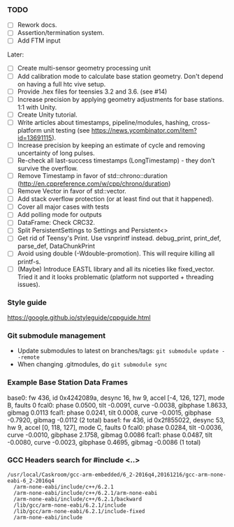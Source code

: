 ### TODO

 * [ ] Rework docs.
 * [ ] Assertion/termination system.
 * [ ] Add FTM input

Later:
 * [ ] Create multi-sensor geometry processing unit
 * [ ] Add calibration mode to calculate base station geometry. Don't depend on having a full htc vive setup.
 * [ ] Provide .hex files for teensies 3.2 and 3.6. (see #14)
 * [ ] Increase precision by applying geometry adjustments for base stations. 1:1 with Unity.
 * [ ] Create Unity tutorial.
 * [ ] Write articles about timestamps, pipeline/modules, hashing, cross-platform unit testing (see https://news.ycombinator.com/item?id=13691115).
 * [ ] Increase precision by keeping an estimate of cycle and removing uncertainty of long pulses.
 * [ ] Re-check all last-success timestamps (LongTimestamp) - they don't survive the overflow.
 * [ ] Remove Timestamp in favor of std::chrono::duration (http://en.cppreference.com/w/cpp/chrono/duration)
 * [ ] Remove Vector in favor of std::vector.
 * [ ] Add stack overflow protection (or at least find out that it happened).
 * [ ] Cover all major cases with tests
 * [ ] Add polling mode for outputs
 * [ ] DataFrame: Check CRC32.
 * [ ] Split PersistentSettings to Settings and Persistent<>
 * [ ] Get rid of Teensy's Print. Use vsnprintf instead. debug_print, print_def, parse_def, DataChunkPrint
 * [ ] Avoid using double (-Wdouble-promotion). This will require killing all printf-s.
 * [ ] (Maybe) Introduce EASTL library and all its niceties like fixed_vector. Tried it and it looks problematic (platform not supported + threading issues).

### Style guide
https://google.github.io/styleguide/cppguide.html

### Git submodule management
 * Update submodules to latest on branches/tags: `git submodule update --remote`
 * When changing .gitmodules, do `git submodule sync`

### Example Base Station Data Frames

base0: fw 436, id 0x4242089a, desync 16, hw 9, accel [-4, 126, 127], mode B, faults 0 
    fcal0: phase 0.0500, tilt -0.0091, curve -0.0038, gibphase 1.8633, gibmag 0.0113 
    fcal1: phase 0.0241, tilt 0.0008, curve -0.0015, gibphase -0.7920, gibmag -0.0112 (2 total)
base1: fw 436, id 0x2f855022, desync 53, hw 9, accel [0, 118, 127], mode C, faults 0 
    fcal0: phase 0.0284, tilt -0.0036, curve -0.0010, gibphase 2.1758, gibmag 0.0086 
    fcal1: phase 0.0487, tilt -0.0080, curve -0.0023, gibphase 0.4695, gibmag -0.0086 (1 total)


### GCC Headers search for #include <..>

    /usr/local/Caskroom/gcc-arm-embedded/6_2-2016q4,20161216/gcc-arm-none-eabi-6_2-2016q4
      /arm-none-eabi/include/c++/6.2.1
      /arm-none-eabi/include/c++/6.2.1/arm-none-eabi
      /arm-none-eabi/include/c++/6.2.1/backward
      /lib/gcc/arm-none-eabi/6.2.1/include
      /lib/gcc/arm-none-eabi/6.2.1/include-fixed
      /arm-none-eabi/include
